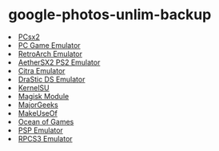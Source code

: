 # google-photos-unlim-backup

  <li><a href="https://pcsx2.gitlab.io">PCsx2</a></li>
 <li><a href="https://pcgame.gitlab.io">PC Game Emulator</a></li>
        <li><a href="https://retroarchemu.gitlab.io">RetroArch Emulator</a></li>
        <li><a href="https://AetherSX2EmuPS2.gitlab.io">AetherSX2 PS2 Emulator</a></li>
        <li><a href="https://citraemulator.gitlab.io">Citra Emulator</a></li>
        <li><a href="https://DraSticDSEmulator.gitlab.io">DraStic DS Emulator</a></li>
        <li><a href="https://kernelsu.gitlab.io">KernelSU</a></li>
        <li><a href="https://magiskmodule/magiskmodule.gitlab.io">Magisk Module</a></li>
        <li><a href="https://majorgeeks.gitlab.io">MajorGeeks</a></li>
        <li><a href="https://makeuseof.gitlab.io">MakeUseOf</a></li>
        <li><a href="https://OceanofGames.gitlab.io">Ocean of Games</a></li>
        <li><a href="https://pspemu.gitlab.io">PSP Emulator</a></li>
        <li><a href="https://rpcs3.gitlab.io">RPCS3 Emulator</a></li>
